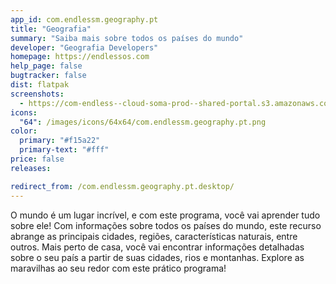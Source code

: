 ```yaml
---
app_id: com.endlessm.geography.pt
title: "Geografia"
summary: "Saiba mais sobre todos os países do mundo"
developer: "Geografia Developers"
homepage: https://endlessos.com
help_page: false
bugtracker: false
dist: flatpak
screenshots:
  - https://com-endless--cloud-soma-prod--shared-portal.s3.amazonaws.com/apps.267.screenshots.ed01c7fb-cced-40bf-8880-331bd709d8b2_201810231910383535.png
icons:
  "64": /images/icons/64x64/com.endlessm.geography.pt.png
color:
  primary: "#f15a22"
  primary-text: "#fff"
price: false
releases:

redirect_from: /com.endlessm.geography.pt.desktop/
---
```


<p>O mundo é um lugar incrível, e com este programa, você vai aprender tudo sobre ele! Com informações sobre todos os países do mundo, este recurso abrange as principais cidades, regiões, características naturais, entre outros. Mais perto de casa, você vai encontrar informações detalhadas sobre o seu país a partir de suas cidades, rios e montanhas. Explore as maravilhas ao seu redor com este prático programa!</p>